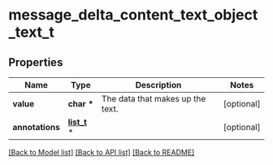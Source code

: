 # message_delta_content_text_object_text_t

## Properties
Name | Type | Description | Notes
------------ | ------------- | ------------- | -------------
**value** | **char \*** | The data that makes up the text. | [optional] 
**annotations** | [**list_t**](message_delta_content_text_object_text_annotations_inner.md) \* |  | [optional] 

[[Back to Model list]](../README.md#documentation-for-models) [[Back to API list]](../README.md#documentation-for-api-endpoints) [[Back to README]](../README.md)


